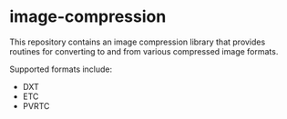 # image-compression

This repository contains an image compression library that provides routines
for converting to and from various compressed image formats.

Supported formats include:
+ DXT
+ ETC
+ PVRTC

